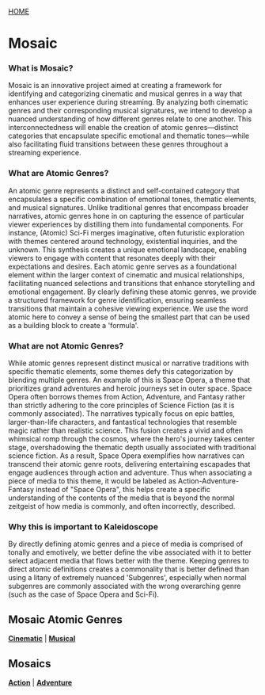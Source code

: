 [HOME](../index.md)

# Mosaic

### What is Mosaic?

Mosaic is an innovative project aimed at creating a framework for identifying and categorizing cinematic and musical genres in a way that enhances user experience during streaming. By analyzing both cinematic genres and their corresponding musical signatures, we intend to develop a nuanced understanding of how different genres relate to one another. This interconnectedness will enable the creation of atomic genres—distinct categories that encapsulate specific emotional and thematic tones—while also facilitating fluid transitions between these genres throughout a streaming experience.

### What are Atomic Genres?

An atomic genre represents a distinct and self-contained category that encapsulates a specific combination of emotional tones, thematic elements, and musical signatures. Unlike traditional genres that encompass broader narratives, atomic genres hone in on capturing the essence of particular viewer experiences by distilling them into fundamental components. For instance, (Atomic) Sci-Fi merges imaginative, often futuristic exploration with themes centered around technology, existential inquiries, and the unknown. This synthesis creates a unique emotional landscape, enabling viewers to engage with content that resonates deeply with their expectations and desires. Each atomic genre serves as a foundational element within the larger context of cinematic and musical relationships, facilitating nuanced selections and transitions that enhance storytelling and emotional engagement. By clearly defining these atomic genres, we provide a structured framework for genre identification, ensuring seamless transitions that maintain a cohesive viewing experience. We use the word atomic here to convey a sense of being the smallest part that can be used as a building block to create a 'formula'.

### What are not Atomic Genres?

While atomic genres represent distinct musical or narrative traditions with specific thematic elements, some themes defy this categorization by blending multiple genres. An example of this is Space Opera, a theme that prioritizes grand adventures and heroic journeys set in outer space. Space Opera often borrows themes from Action, Adventure, and Fantasy rather than strictly adhering to the core principles of Science Fiction (as it is commonly associated). The narratives typically focus on epic battles, larger-than-life characters, and fantastical technologies that resemble magic rather than realistic science. This fusion creates a vivid and often whimsical romp through the cosmos, where the hero's journey takes center stage, overshadowing the thematic depth usually associated with traditional science fiction. As a result, Space Opera exemplifies how narratives can transcend their atomic genre roots, delivering entertaining escapades that engage audiences through action and adventure. Thus when associating a piece of media to this theme, it would be labeled as Action-Adventure-Fantasy instead of "Space Opera", this helps create a specific understanding of the contents of the media that is beyond the normal zeitgeist of how media is commonly, and often incorrectly, described.

### Why this is important to Kaleidoscope

By directly defining atomic genres and a piece of media is comprised of tonally and emotively, we better define the vibe associated with it to better select adjacent media that flows better with the theme. Keeping genres to direct atomic definitions creates a commonality that is better defined than using a litany of extremely nuanced 'Subgenres', especially when normal subgenres are commonly associated with the wrong overarching genre (such as the case of Space Opera and Sci-Fi).

## Mosaic Atomic Genres

**[Cinematic](genres/cinematic/index.md)** | **[Musical](genres/audio/index.md)**

## Mosaics

**[Action](mosaics/action.md)** | **[Adventure](mosaics/adventure.md)**
